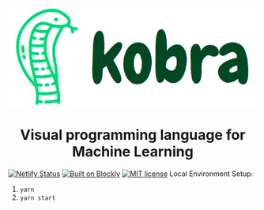 <p align="center">
  <img width="3.0813253012*2.5" height="200" src=".github/readme_logo.png">
  <h1 align="center">Visual programming language for Machine Learning</h1>
</p>

  [![Netlify Status](https://api.netlify.com/api/v1/badges/e4c1240b-6c4c-46ba-85b5-c5f61d4354e7/deploy-status)](https://app.netlify.com/sites/kobra/deploys)
  [![Built on Blockly](https://tinyurl.com/built-on-blockly)](https://github.com/google/blockly)
[![MIT license](https://img.shields.io/badge/License-MIT-blue.svg)](https://lbesson.mit-license.org/)
Local Environment Setup:

1. `yarn`
2. `yarn start`
